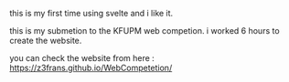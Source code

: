 this is my first time using svelte and i like it.


this is my submetion to the KFUPM web competion. i worked 6 hours to create the website.

you can check the website from here :  https://z3frans.github.io/WebCompetetion/
